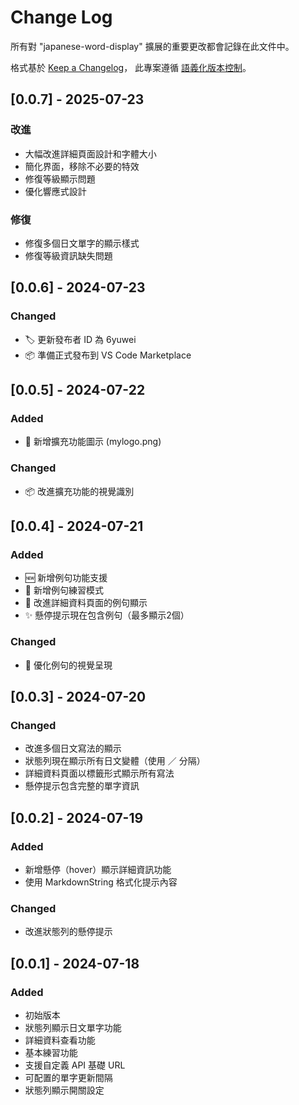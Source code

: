 # Change Log

所有對 "japanese-word-display" 擴展的重要更改都會記錄在此文件中。

格式基於 [Keep a Changelog](https://keepachangelog.com/zh-TW/1.0.0/)，
此專案遵循 [語義化版本控制](https://semver.org/lang/zh-TW/)。

## [0.0.7] - 2025-07-23

### 改進
- 大幅改進詳細頁面設計和字體大小
- 簡化界面，移除不必要的特效
- 修復等級顯示問題
- 優化響應式設計

### 修復
- 修復多個日文單字的顯示樣式
- 修復等級資訊缺失問題

## [0.0.6] - 2024-07-23

### Changed
- 🏷️ 更新發布者 ID 為 6yuwei
- 📦 準備正式發布到 VS Code Marketplace

## [0.0.5] - 2024-07-22

### Added
- 🎨 新增擴充功能圖示 (mylogo.png)

### Changed
- 📦 改進擴充功能的視覺識別

## [0.0.4] - 2024-07-21

### Added
- 🆕 新增例句功能支援
- 🎯 新增例句練習模式
- 📝 改進詳細資料頁面的例句顯示
- ✨ 懸停提示現在包含例句（最多顯示2個）

### Changed
- 🎨 優化例句的視覺呈現

## [0.0.3] - 2024-07-20

### Changed
- 改進多個日文寫法的顯示
- 狀態列現在顯示所有日文變體（使用 ／ 分隔）
- 詳細資料頁面以標籤形式顯示所有寫法
- 懸停提示包含完整的單字資訊

## [0.0.2] - 2024-07-19

### Added
- 新增懸停（hover）顯示詳細資訊功能
- 使用 MarkdownString 格式化提示內容

### Changed
- 改進狀態列的懸停提示

## [0.0.1] - 2024-07-18

### Added
- 初始版本
- 狀態列顯示日文單字功能
- 詳細資料查看功能
- 基本練習功能
- 支援自定義 API 基礎 URL
- 可配置的單字更新間隔
- 狀態列顯示開關設定